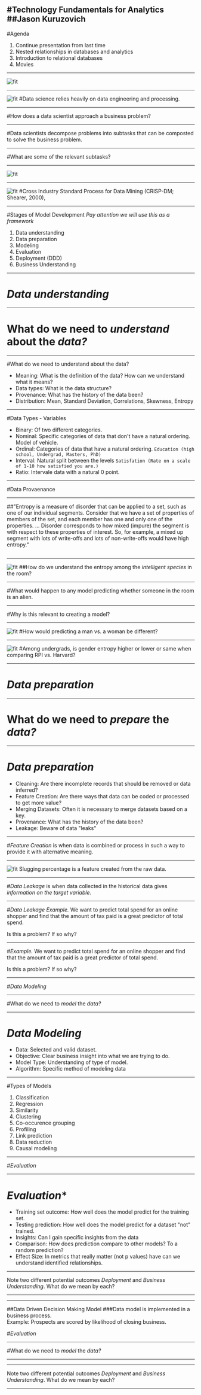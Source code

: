 #**Technology Fundamentals for Analytics**
##Jason Kuruzovich
---

#Agenda
1. Continue presentation from last time
2. Nested relationships in databases and analytics
3. Introduction to relational databases
4. Movies

---
![fit](img/4_overview.png)

----
![fit](img/4_overview.png) 
#Data science relies heavily on data engineering and processing.

---
#How does a data scientist approach a business problem?

---
#Data scientists decompose problems into subtasks that can be composted to solve the business problem. 

---
#What are some of the relevant subtasks?

---
![fit](img/4_crisp.png)

---
![fit](img/4_crisp.png)
#Cross Industry Standard Process for Data Mining (CRISP-DM; Shearer, 2000),

---
#Stages of Model Development 
*Pay attention we will use this as a framework*
1. Data understanding
2. Data preparation
3. Modeling
4. Evaluation
5. Deployment (DDD)
5. Business Understanding



----
# *Data understanding*


----
# What do we need to *understand* about the *data?*

----
#What do we need to understand about the data?
* Meaning: What is the definition of the data?  How can we understand what it means?
* Data types: What is the data structure? 
* Provenance: What has the history of the data been?
* Distribution: Mean, Standard Deviation, Correlations, Skewness, Entropy

----
#Data Types - Variables
* Binary: Of two different categories. 
* Nominal: Specific categories of data that don't have a natural ordering. Model of vehicle.
* Ordinal: Categories of data that have a natural ordering.  `Education (high school, Undergrad, Masters, PhD)`
* Interval: Natural split between the levels `Satisfation (Rate on a scale of 1-10 how satisfied you are.)`
* Ratio: Intervale data with a natural 0 point. 


----
#Data Provaenance


----
##"Entropy is a measure of disorder that can be applied to a set, such as one of our individual segments. Consider that we have a set of properties of members of the set, and each member has one and only one of the properties. ... Disorder corresponds to how mixed (impure) the segment is with respect to these properties of interest. So, for example, a mixed up segment with lots of write-offs and lots of non-write-offs would have high entropy."

```entropy = - p1 log (p1) - p2 log (p2) - ⋯
```

----
![fit](img/human-vs-alien.jpg)
##How do we understand the entropy among the *intelligent species* in the room?

----
#What would happen to any model predicting whether someone in the room is an alien.  


----
#Why is this relevant to creating a model?

----
![fit](img/men-vs-women.jpg)
#How would predicting a man vs. a woman be different?


----
![fit](img/men-vs-women.jpg)
#Among undergrads, is gender entropy higher or lower or same when comparing RPI vs. Harvard?


----
# *Data preparation*


----
# What do we need to *prepare* the *data?*

----
# *Data preparation*
* Cleaning: Are there incomplete records that should be removed or data inferred? 
* Feature Creation: Are there ways that data can be coded or processed to get more value?
* Merging Datasets: Often it is necessary to merge datasets based on a key. 
* Provenance: What has the history of the data been?
* Leakage: Beware of data "leaks"
----
#*Feature Creation* is when data is combined or process in such a way to provide it with alternative meaning.

----
![fit](img/slug.png)
Slugging percentage is a feature created from the raw data. 

----

#*Data Leakage* is when data collected in the historical data gives *information on the target variable.*

----
#*Data Leakage Example.* 
We want to predict total spend for an online shopper and find that the amount of tax paid is a great predictor of total spend.

Is this a problem?  If so why?
 
----
#*Example.* 
We want to predict total spend for an online shopper and find that the amount of tax paid is a great predictor of total spend.

Is this a problem?  If so why?
 
----
#*Data Modeling*


----
#What do we need to *model* the *data?*

----

# *Data Modeling*
* Data: Selected and valid dataset.
* Objective: Clear business insight into what we are trying to do. 
* Model Type: Understanding of type of model.
* Algorithm: Specific method of modeling data

----
#Types of Models
1. Classification
2. Regression
3. Similarity
4. Clustering
5. Co-occurence grouping
6. Profiling
7. Link prediction
8. Data reduction
9. Causal modeling

----
#*Evaluation*

----
# *Evaluation**
* Training set outcome: How well does the model predict for the training set.
* Testing prediction: How well does the model predict for a dataset "not" trained.
* Insights: Can I gain specific insights from the data
* Comparison: How does prediction compare to other models? To a random prediction?
* Effect Size: In metrics that really matter (not p values) have can we understand identified relationships.


---
Note two different potential outcomes *Deployment* and *Business Understanding*. What do we mean by each?

---





---
##Data Driven Decision Making Model 
###Data model is implemented in a business process.  
Example: Prospects are scored by likelihood of closing business.


#*Evaluation*


----
#What do we need to *model* the *data?*

----


----
Note two different potential outcomes *Deployment* and *Business Understanding*. What do we mean by each?

---




